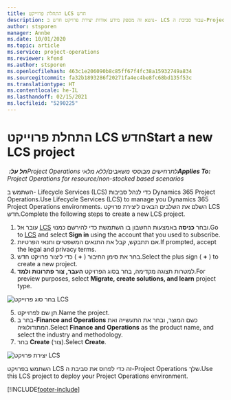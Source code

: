 ```yaml
---
title: התחלת פרוייקט LCS חדש
description: נושא זה מספק מידע אודות יצירת פרויקט חדש ב- LCS עבור סביבת ה-Project Operations שלך.
author: stsporen
manager: Annbe
ms.date: 10/01/2020
ms.topic: article
ms.service: project-operations
ms.reviewer: kfend
ms.author: stsporen
ms.openlocfilehash: 463c1e206090b8c85ff67f4fc38a15932749a834
ms.sourcegitcommit: fa32b1893286f20271fa4ec4be8fc68bd135f53c
ms.translationtype: HT
ms.contentlocale: he-IL
ms.lasthandoff: 02/15/2021
ms.locfileid: "5290225"
---
```

# <a name="start-a-new-lcs-project"></a><span data-ttu-id="ada5f-103">התחלת פרוייקט LCS חדש</span><span class="sxs-lookup"><span data-stu-id="ada5f-103">Start a new LCS project</span></span>

<span data-ttu-id="ada5f-104">_**חל על:** ‏Project Operations לתרחישים מבוססי משאבים/ללא מלאי_</span><span class="sxs-lookup"><span data-stu-id="ada5f-104">_**Applies To:** Project Operations for resource/non-stocked based scenarios_</span></span>

<span data-ttu-id="ada5f-105">השתמש ב- Lifecycle Services‏ (LCS) כדי לנהל סביבות Dynamics 365 Project Operations.</span><span class="sxs-lookup"><span data-stu-id="ada5f-105">Use Lifecycle Services (LCS) to manage you Dynamics 365 Project Operations environments.</span></span> <span data-ttu-id="ada5f-106">השלם את השלבים הבאים ליצירת פרויקט LCS חדש.</span><span class="sxs-lookup"><span data-stu-id="ada5f-106">Complete the following steps to create a new LCS project.</span></span>

1. <span data-ttu-id="ada5f-107">עובר אל [LCS](https://lcs.dynamics.com/Logon/Index) ובחר **כניסה** באמצעות החשבון בו השתמשת כדי להירשם כמנוי.</span><span class="sxs-lookup"><span data-stu-id="ada5f-107">Go to [LCS](https://lcs.dynamics.com/Logon/Index) and select **Sign in** using the account that you used to subscribe.</span></span>
2. <span data-ttu-id="ada5f-108">אם תתבקש, קבל את התנאים המשפטיים ותנאי הפרטיות.</span><span class="sxs-lookup"><span data-stu-id="ada5f-108">If prompted, accept the legal and privacy terms.</span></span>
3. <span data-ttu-id="ada5f-109">בחר את סימן החיבור ( **+** ) כדי ליצור פרויקט חדש.</span><span class="sxs-lookup"><span data-stu-id="ada5f-109">Select the plus sign ( **+** ) to create a new project.</span></span>
4. <span data-ttu-id="ada5f-110">למטרות תצוגה מקדימה, בחר בסוג הפרויקט **העבר, צור פתרונות ולמד**.</span><span class="sxs-lookup"><span data-stu-id="ada5f-110">For preview purposes, select **Migrate, create solutions, and learn** project type.</span></span>

  ![בחר סוג פרוייקט LCS](./media/create-lcs-1.png)

5. <span data-ttu-id="ada5f-112">תן שם לפרוייקט.</span><span class="sxs-lookup"><span data-stu-id="ada5f-112">Name the project.</span></span> 
6. <span data-ttu-id="ada5f-113">בחר ב-**Finance and Operations** כשם המוצר, ובחר את התעשייה ואת המתודולוגיה.</span><span class="sxs-lookup"><span data-stu-id="ada5f-113">Select **Finance and Operations** as the product name, and select the industry and methodology.</span></span> 
7. <span data-ttu-id="ada5f-114">בחר **Create** (צור).</span><span class="sxs-lookup"><span data-stu-id="ada5f-114">Select **Create**.</span></span>

![יצירת פרויקט LCS](./media/create-lcs-2.png)

<span data-ttu-id="ada5f-116">השתמש בפרויקט LCS זה כדי לפרוס את סביבת ה-Project Operations שלך.</span><span class="sxs-lookup"><span data-stu-id="ada5f-116">Use this LCS project to deploy your Project Operations environment.</span></span>



[!INCLUDE[footer-include](../includes/footer-banner.md)]